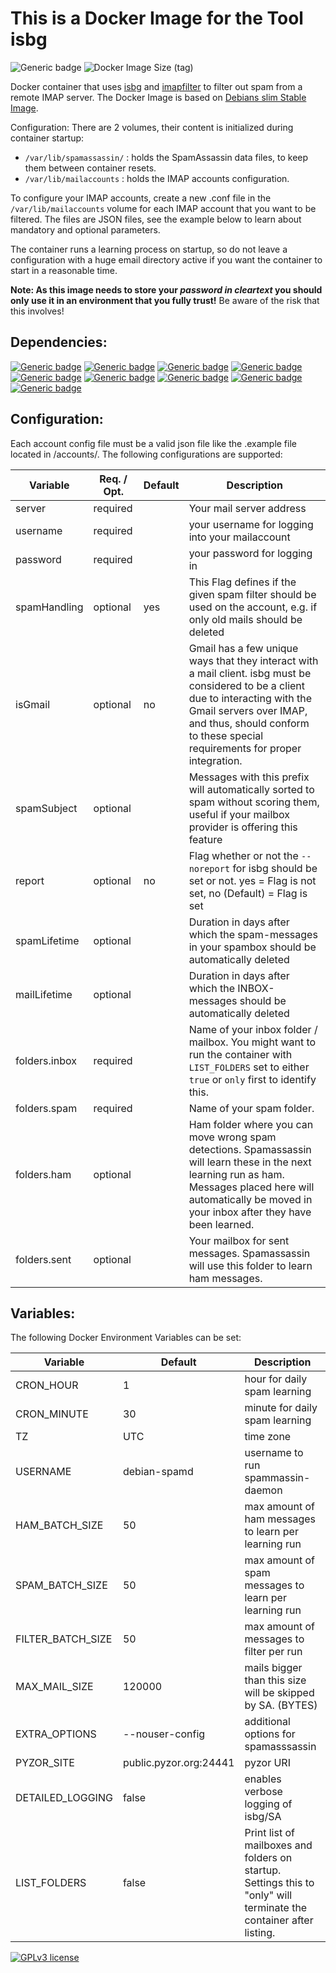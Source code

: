 # This is a Docker Image for the Tool isbg

![Generic badge](https://img.shields.io/badge/user4711%2Fisbg-v1.0-brightgreen?style=for-the-badge)
![Docker Image Size (tag)](https://img.shields.io/docker/image-size/user4711/isbg/latest?style=for-the-badge)


Docker container that uses [isbg](https://gitlab.com/isbg/isbg) and [imapfilter](https://github.com/lefcha/imapfilter) to filter out spam from a remote IMAP server.
The Docker Image is based on [Debians slim Stable Image](https://hub.docker.com/_/debian).

Configuration: There are 2 volumes, their content is initialized during container startup:

- `/var/lib/spamassassin/` : holds the SpamAssassin data files, to keep them between container resets.
- `/var/lib/mailaccounts` : holds the IMAP accounts configuration.

To configure your IMAP accounts, create a new .conf file in the `/var/lib/mailaccounts` volume for each IMAP account that you want to be filtered. The files are JSON files, see the example below to learn about mandatory and optional parameters.

The container runs a learning process on startup, so do not leave a configuration with a huge email directory active if you want the container to start in a reasonable time.

**Note: As this image needs to store your _password in cleartext_ you should only use it in an environment that you fully trust!** Be aware of the risk that this involves!

## Dependencies:

[![Generic badge](https://img.shields.io/badge/debian-bullseye--slim-brightgreen.svg?style=for-the-badge)](https://hub.docker.com/_/debian)
[![Generic badge](https://img.shields.io/badge/isbg-2.3.1-brightgreen.svg?style=for-the-badge)](https://gitlab.com/isbg/isbg)
[![Generic badge](https://img.shields.io/badge/imapfilter-1:2.8.1--1-brightgreen.svg?style=for-the-badge)](https://github.com/lefcha/imapfilter)
[![Generic badge](https://img.shields.io/badge/docopt-0.6.2-brightgreen.svg?style=for-the-badge)](https://github.com/docopt/docopt)
[![Generic badge](https://img.shields.io/badge/spamd-4.0.0--6-brightgreen.svg?style=for-the-badge)](https://spamassassin.apache.org/)
[![Generic badge](https://img.shields.io/badge/spamc-4.0.0--6-brightgreen.svg?style=for-the-badge)](https://spamassassin.apache.org/)
[![Generic badge](https://img.shields.io/badge/dcc-2.3.169-brightgreen.svg?style=for-the-badge)](https://www.dcc-servers.net/dcc/)
[![Generic badge](https://img.shields.io/badge/pyzor-1.0.0--6-brightgreen.svg?style=for-the-badge)](https://www.pyzor.org/en/latest/index.html)
[![Generic badge](https://img.shields.io/badge/razor-2.85--9-brightgreen.svg?style=for-the-badge)](https://de.wikipedia.org/wiki/Vipul%E2%80%99s_Razor)


## Configuration:

Each account config file must be a valid json file like the .example file located in /accounts/.
The following configurations are supported:

| Variable      | Req. / Opt. | Default | Description                                                                                                                                                                                                                                   |
|---------------|-------------|---------|-----------------------------------------------------------------------------------------------------------------------------------------------------------------------------------------------------------------------------------------------|
| server        | required    |         | Your mail server address                                                                                                                                                                                                                      |
| username      | required    |         | your username for logging into your mailaccount                                                                                                                                                                                               |
| password      | required    |         | your password for logging in                                                                                                                                                                                                                  |
| spamHandling  | optional    | yes     | This Flag defines if the given spam filter should be used on the account, e.g. if only old mails should be deleted                                                                                                                            |
| isGmail       | optional    | no      | Gmail has a few unique ways that they interact with a mail client. isbg must be considered to be a client due to interacting with the Gmail servers over IMAP, and thus, should conform to these special requirements for proper integration. |
| spamSubject   | optional    |         | Messages with this prefix will automatically sorted to spam without scoring them, useful if your mailbox provider is offering this feature                                                                                                    |
| report        | optional    | no      | Flag whether or not the `--noreport` for isbg should be set or not. yes = Flag is not set, no (Default) = Flag is set                                                                                                                         |
| spamLifetime  | optional    |         | Duration in days after which the spam-messages in your spambox should be automatically deleted                                                                                                                                                |
| mailLifetime  | optional    |         | Duration in days after which the INBOX-messages should be automatically deleted                                                                                                                                                               |
| folders.inbox | required    |         | Name of your inbox folder / mailbox. You might want to run the container with `LIST_FOLDERS` set to either `true` or `only` first to identify this.                                                                                           |
| folders.spam  | required    |         | Name of your spam folder.                                                                                                                                                                                                                     |
| folders.ham   | optional    |         | Ham folder where you can move wrong spam detections. Spamassassin will learn these in the next learning run as ham. Messages placed here will automatically be moved in your inbox after they have been learned.                              |
| folders.sent  | optional    |         | Your mailbox for sent messages. Spamassassin will use this folder to learn ham messages.                                                                                                                                                      |

## Variables:

The following Docker Environment Variables can be set:


| Variable          | Default                | Description                                                                                                         |
|-------------------|------------------------|---------------------------------------------------------------------------------------------------------------------|
| CRON_HOUR         | 1                      | hour for daily spam learning                                                                                        |
| CRON_MINUTE       | 30                     | minute for daily spam learning                                                                                      |
| TZ                | UTC                    | time zone                                                                                                           |
| USERNAME          | debian-spamd           | username to run spammassin-daemon                                                                                   |
| HAM_BATCH_SIZE    | 50                     | max amount of ham messages to learn per learning run                                                                |
| SPAM_BATCH_SIZE   | 50                     | max amount of spam messages to learn per learning run                                                               |
| FILTER_BATCH_SIZE | 50                     | max amount of messages to filter per run                                                                            |
| MAX_MAIL_SIZE     | 120000                 | mails bigger than this size will be skipped by SA. (BYTES)                                                          |
| EXTRA_OPTIONS     | --nouser-config        | additional options for spamasssassin                                                                                |
| PYZOR_SITE        | public.pyzor.org:24441 | pyzor URI                                                                                                           |
| DETAILED_LOGGING  | false                  | enables verbose logging of isbg/SA                                                                                  |
| LIST_FOLDERS      | false                  | Print list of mailboxes and folders on startup. Settings this to "only" will terminate the container after listing. |

[![GPLv3 license](https://img.shields.io/badge/License-GPLv3-blue.svg?style=for-the-badge)](http://perso.crans.org/besson/LICENSE.html)
